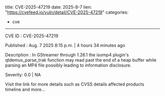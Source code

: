  
title: CVE-2025-47219
date: 2025-8-7
lien: "https://cvefeed.io/vuln/detail/CVE-2025-47219"
categories:
  - cve
---

CVE ID : CVE-2025-47219

Published :  Aug. 7
2025
8:15 p.m. | 4 hours
34 minutes ago

Description : In GStreamer through 1.26.1
the isomp4 plugin's qtdemux_parse_trak function may read past the end of a heap buffer while parsing an MP4 file
possibly leading to information disclosure.

Severity: 0.0 | NA

Visit the link for more details
such as CVSS details
affected products
timeline
and more...
